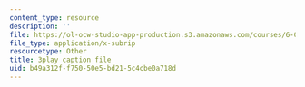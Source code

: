 ```yaml
---
content_type: resource
description: ''
file: https://ol-ocw-studio-app-production.s3.amazonaws.com/courses/6-004-computation-structures-spring-2017/b49a312ff75050e5bd215c4cbe0a718d_f866lUTRXE4.vtt
file_type: application/x-subrip
resourcetype: Other
title: 3play caption file
uid: b49a312f-f750-50e5-bd21-5c4cbe0a718d
---
```


